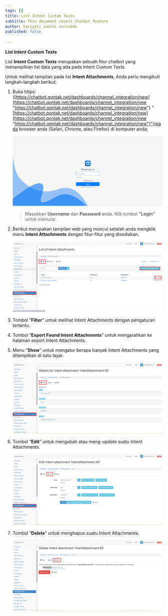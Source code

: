 ```yaml
---
tags: []
title: List Intent Custom Texts
subtitle: This document covers Chatbot feature
author: hariyati suarni nurindah
published: false

---
```

**List Intent Custom Texts**

List **Intent Custom Texts** merupakan sebuah fitur chatbot yang menampilkan list data yang ada pada Intent Custom Texts.

Untuk melihat tampilan pada list **Intent Attachments**, Anda perlu mengikuti langkah-langkah berikut;

1. Buka https: ([https://chatbot.qontak.net/dashboards/channel_integration/new](https://chatbot.qontak.net/dashboards/channel_integration/new "https://chatbot.qontak.net/dashboards/channel_integration/new") "[https://chatbot.qontak.net/dashboards/channel_integration/new](https://chatbot.qontak.net/dashboards/channel_integration/new "https://chatbot.qontak.net/dashboards/channel_integration/new")"))pada browser anda (Safari, Chrome, atau Firefox) di komputer anda;

   ![](/uploads/channell.PNG)

   > Masukkan **Username** dan **Password** anda. Klik tombol **“Login”** untuk memulai.
2. Berikut merupakan tampilan web yang muncul setelah anda mengklik menu **Intent Attachments** dengan fitur-fitur yang disediakan.

   ![](/uploads/intent-attachment1.PNG)
3. Tombol “**Filter**” untuk melihat Intent Attachments dengan pengaturan tertentu.
4. Tombol “**Export Found Intent Attachments**” untuk mengarahkan ke halaman export Intent Attachments.
5. Menu “**Show**” untuk mengatur berapa banyak Intent Attachments yang ditampilkan di satu layar.

   ![](/uploads/intent-attachment2.PNG)
6. Tombol “**Edit**” untuk mengubah atau meng-update suatu Intent Attachments.

   ![](/uploads/intent-attachment3.PNG)
7. Tombol “**Delete**” untuk menghapus suatu Intent Attachments.

   ![](/uploads/intent-attachment4.PNG)
